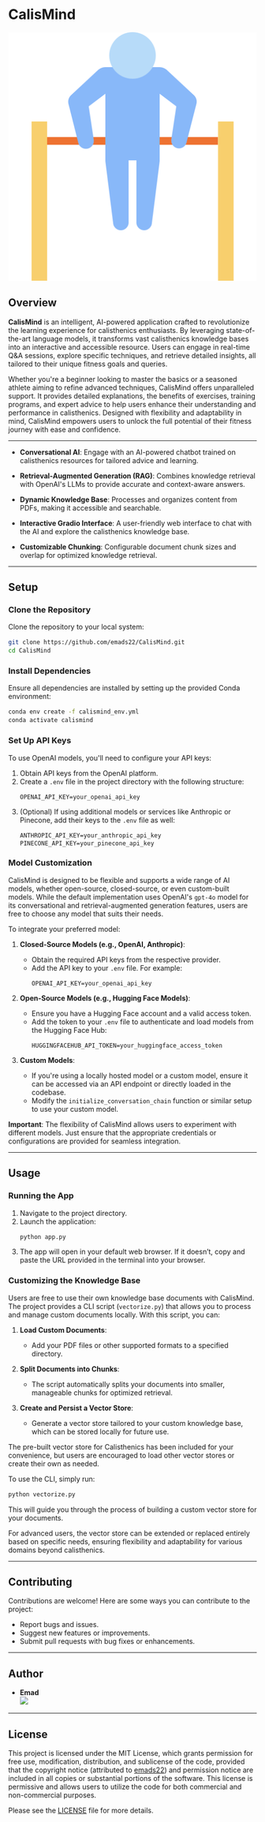 
# CalisMind

![CalisMind_logo](./assets/images/CalisMind_logo.png)

## Overview

**CalisMind** is an intelligent, AI-powered application crafted to revolutionize the learning experience for calisthenics enthusiasts. By leveraging state-of-the-art language models, it transforms vast calisthenics knowledge bases into an interactive and accessible resource. Users can engage in real-time Q&A sessions, explore specific techniques, and retrieve detailed insights, all tailored to their unique fitness goals and queries.

Whether you're a beginner looking to master the basics or a seasoned athlete aiming to refine advanced techniques, CalisMind offers unparalleled support. It provides detailed explanations, the benefits of exercises, training programs, and expert advice to help users enhance their understanding and performance in calisthenics. Designed with flexibility and adaptability in mind, CalisMind empowers users to unlock the full potential of their fitness journey with ease and confidence.


---

- **Conversational AI**:
  Engage with an AI-powered chatbot trained on calisthenics resources for tailored advice and learning.
  
- **Retrieval-Augmented Generation (RAG)**:
  Combines knowledge retrieval with OpenAI's LLMs to provide accurate and context-aware answers.

- **Dynamic Knowledge Base**:
  Processes and organizes content from PDFs, making it accessible and searchable.

- **Interactive Gradio Interface**:
  A user-friendly web interface to chat with the AI and explore the calisthenics knowledge base.

- **Customizable Chunking**:
  Configurable document chunk sizes and overlap for optimized knowledge retrieval.

---

## Setup

### Clone the Repository
Clone the repository to your local system:
```bash
git clone https://github.com/emads22/CalisMind.git
cd CalisMind
```

### Install Dependencies
Ensure all dependencies are installed by setting up the provided Conda environment:
```bash
conda env create -f calismind_env.yml
conda activate calismind
```

### Set Up API Keys
To use OpenAI models, you'll need to configure your API keys:
1. Obtain API keys from the OpenAI platform.
2. Create a `.env` file in the project directory with the following structure:
   ```env
   OPENAI_API_KEY=your_openai_api_key
   ```
3. (Optional) If using additional models or services like Anthropic or Pinecone, add their keys to the `.env` file as well:
   ```env
   ANTHROPIC_API_KEY=your_anthropic_api_key
   PINECONE_API_KEY=your_pinecone_api_key
   ```

### Model Customization
CalisMind is designed to be flexible and supports a wide range of AI models, whether open-source, closed-source, or even custom-built models. While the default implementation uses OpenAI's `gpt-4o` model for its conversational and retrieval-augmented generation features, users are free to choose any model that suits their needs. 

To integrate your preferred model:
1. **Closed-Source Models (e.g., OpenAI, Anthropic)**:
   - Obtain the required API keys from the respective provider.
   - Add the API key to your `.env` file. For example:
     ```env
     OPENAI_API_KEY=your_openai_api_key
     ```

2. **Open-Source Models (e.g., Hugging Face Models)**:
   - Ensure you have a Hugging Face account and a valid access token.
   - Add the token to your `.env` file to authenticate and load models from the Hugging Face Hub:
     ```env
     HUGGINGFACEHUB_API_TOKEN=your_huggingface_access_token
     ```

3. **Custom Models**:
   - If you're using a locally hosted model or a custom model, ensure it can be accessed via an API endpoint or directly loaded in the codebase.
   - Modify the `initialize_conversation_chain` function or similar setup to use your custom model.

**Important**: The flexibility of CalisMind allows users to experiment with different models. Just ensure that the appropriate credentials or configurations are provided for seamless integration.

---

## Usage

### Running the App
1. Navigate to the project directory.
2. Launch the application:
   ```bash
   python app.py
   ```
3. The app will open in your default web browser. If it doesn’t, copy and paste the URL provided in the terminal into your browser.

### Customizing the Knowledge Base
Users are free to use their own knowledge base documents with CalisMind. The project provides a CLI script (`vectorize.py`) that allows you to process and manage custom documents locally. With this script, you can:

1. **Load Custom Documents**:
   - Add your PDF files or other supported formats to a specified directory.

2. **Split Documents into Chunks**:
   - The script automatically splits your documents into smaller, manageable chunks for optimized retrieval.

3. **Create and Persist a Vector Store**:
   - Generate a vector store tailored to your custom knowledge base, which can be stored locally for future use.

The pre-built vector store for Calisthenics has been included for your convenience, but users are encouraged to load other vector stores or create their own as needed.

To use the CLI, simply run:
```bash
python vectorize.py
```

This will guide you through the process of building a custom vector store for your documents.

For advanced users, the vector store can be extended or replaced entirely based on specific needs, ensuring flexibility and adaptability for various domains beyond calisthenics.

---

## Contributing
Contributions are welcome! Here are some ways you can contribute to the project:
- Report bugs and issues.
- Suggest new features or improvements.
- Submit pull requests with bug fixes or enhancements.

---

## Author
- **Emad**  
  [<img src="https://img.shields.io/badge/GitHub-Profile-blue?logo=github" width="150">](https://github.com/emads22)

---

## License
This project is licensed under the MIT License, which grants permission for free use, modification, distribution, and sublicense of the code, provided that the copyright notice (attributed to [emads22](https://github.com/emads22)) and permission notice are included in all copies or substantial portions of the software. This license is permissive and allows users to utilize the code for both commercial and non-commercial purposes.

Please see the [LICENSE](LICENSE) file for more details.



